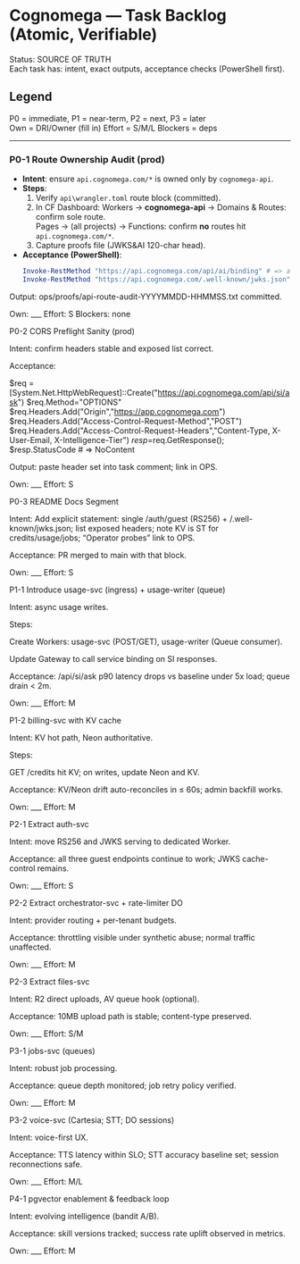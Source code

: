 # Cognomega — Task Backlog (Atomic, Verifiable)

Status: SOURCE OF TRUTH  
Each task has: intent, exact outputs, acceptance checks (PowerShell first).

## Legend
P0 = immediate, P1 = near-term, P2 = next, P3 = later  
Own = DRI/Owner (fill in)  Effort = S/M/L  Blockers = deps

---

### P0-1 Route Ownership Audit (prod)
- **Intent**: ensure `api.cognomega.com/*` is owned only by `cognomega-api`.
- **Steps**:
  1. Verify `api\wrangler.toml` route block (committed).  
  2. In CF Dashboard: Workers → **cognomega-api** → Domains & Routes: confirm sole route.  
     Pages → (all projects) → Functions: confirm **no** routes hit `api.cognomega.com/*`.
  3. Capture proofs file (JWKS&AI 120-char head).
- **Acceptance (PowerShell)**:
  ```powershell
  Invoke-RestMethod "https://api.cognomega.com/api/ai/binding" # => ai_bound True
  Invoke-RestMethod "https://api.cognomega.com/.well-known/jwks.json" # => keys[]
Output: ops/proofs/api-route-audit-YYYYMMDD-HHMMSS.txt committed.

Own: ___ Effort: S Blockers: none

P0-2 CORS Preflight Sanity (prod)

Intent: confirm headers stable and exposed list correct.

Acceptance:

$req = [System.Net.HttpWebRequest]::Create("https://api.cognomega.com/api/si/ask")
$req.Method="OPTIONS"
$req.Headers.Add("Origin","https://app.cognomega.com")
$req.Headers.Add("Access-Control-Request-Method","POST")
$req.Headers.Add("Access-Control-Request-Headers","Content-Type, X-User-Email, X-Intelligence-Tier")
$resp=$req.GetResponse(); $resp.StatusCode # => NoContent


Output: paste header set into task comment; link in OPS.

Own: ___ Effort: S

P0-3 README Docs Segment

Intent: Add explicit statement: single /auth/guest (RS256) + /.well-known/jwks.json; list exposed headers; note KV is ST for credits/usage/jobs; “Operator probes” link to OPS.

Acceptance: PR merged to main with that block.

Own: ___ Effort: S

P1-1 Introduce usage-svc (ingress) + usage-writer (queue)

Intent: async usage writes.

Steps:

Create Workers: usage-svc (POST/GET), usage-writer (Queue consumer).

Update Gateway to call service binding on SI responses.

Acceptance: /api/si/ask p90 latency drops vs baseline under 5x load; queue drain < 2m.

Own: ___ Effort: M

P1-2 billing-svc with KV cache

Intent: KV hot path, Neon authoritative.

Steps:

GET /credits hit KV; on writes, update Neon and KV.

Acceptance: KV/Neon drift auto-reconciles in ≤ 60s; admin backfill works.

Own: ___ Effort: M

P2-1 Extract auth-svc

Intent: move RS256 and JWKS serving to dedicated Worker.

Acceptance: all three guest endpoints continue to work; JWKS cache-control remains.

Own: ___ Effort: S

P2-2 Extract orchestrator-svc + rate-limiter DO

Intent: provider routing + per-tenant budgets.

Acceptance: throttling visible under synthetic abuse; normal traffic unaffected.

Own: ___ Effort: M

P2-3 Extract files-svc

Intent: R2 direct uploads, AV queue hook (optional).

Acceptance: 10MB upload path is stable; content-type preserved.

Own: ___ Effort: S/M

P3-1 jobs-svc (queues)

Intent: robust job processing.

Acceptance: queue depth monitored; job retry policy verified.

Own: ___ Effort: M

P3-2 voice-svc (Cartesia; STT; DO sessions)

Intent: voice-first UX.

Acceptance: TTS latency within SLO; STT accuracy baseline set; session reconnections safe.

Own: ___ Effort: M/L

P4-1 pgvector enablement & feedback loop

Intent: evolving intelligence (bandit A/B).

Acceptance: skill versions tracked; success rate uplift observed in metrics.

Own: ___ Effort: M